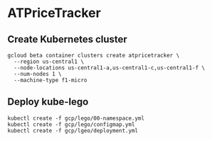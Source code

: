 # ATPriceTracker

## Create Kubernetes cluster

```
gcloud beta container clusters create atpricetracker \
  --region us-central1 \
  --node-locations us-central1-a,us-central1-c,us-central1-f \
  --num-nodes 1 \
  --machine-type f1-micro
```

## Deploy kube-lego

```
kubectl create -f gcp/lego/00-namespace.yml
kubectl create -f gcp/lego/configmap.yml
kubectl create -f gcp/lgeo/deployment.yml
```
